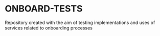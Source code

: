 # ONBOARD-TESTS

Repository created with the aim of testing implementations and uses of services related to onboarding processes
